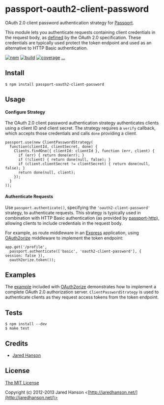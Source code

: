 # passport-oauth2-client-password

OAuth 2.0 client password authentication strategy for [Passport](https://github.com/jaredhanson/passport).

This module lets you authenticate requests containing client credentials in the
request body, as [defined](http://tools.ietf.org/html/draft-ietf-oauth-v2-27#section-2.3.1)
by the OAuth 2.0 specification.  These credentials are typically used protect
the token endpoint and used as an alternative to HTTP Basic authentication.

[![npm](https://img.shields.io/npm/v/passport-oauth2-client-password.svg)](https://www.npmjs.com/package/passport-oauth2-client-password)
[![build](https://img.shields.io/travis/jaredhanson/passport-oauth2-client-password.svg)](https://travis-ci.org/jaredhanson/passport-oauth2-client-password)
[![coverage](https://img.shields.io/coveralls/jaredhanson/passport-oauth2-client-password.svg)](https://coveralls.io/github/jaredhanson/passport-oauth2-client-password)
[...](https://github.com/jaredhanson/passport-oauth2-client-password/wiki/Status)

## Install

    $ npm install passport-oauth2-client-password

## Usage

#### Configure Strategy

The OAuth 2.0 client password authentication strategy authenticates clients
using a client ID and client secret.  The strategy requires a `verify` callback,
which accepts those credentials and calls `done` providing a client.

    passport.use(new ClientPasswordStrategy(
      function(clientId, clientSecret, done) {
        Clients.findOne({ clientId: clientId }, function (err, client) {
          if (err) { return done(err); }
          if (!client) { return done(null, false); }
          if (client.clientSecret != clientSecret) { return done(null, false); }
          return done(null, client);
        });
      }
    ));

#### Authenticate Requests

Use `passport.authenticate()`, specifying the `'oauth2-client-password'`
strategy, to authenticate requests.  This strategy is typically used in
combination with HTTP Basic authentication (as provided by [passport-http](https://github.com/jaredhanson/passport-http)),
allowing clients to include credentials in the request body.

For example, as route middleware in an [Express](http://expressjs.com/)
application, using [OAuth2orize](https://github.com/jaredhanson/oauth2orize)
middleware to implement the token endpoint:

    app.get('/profile', 
      passport.authenticate(['basic', 'oauth2-client-password'], { session: false }),
      oauth2orize.token());

## Examples

The [example](https://github.com/jaredhanson/oauth2orize/tree/master/examples/express2)
included with [OAuth2orize](https://github.com/jaredhanson/oauth2orize)
demonstrates how to implement a complete OAuth 2.0 authorization server.
`ClientPasswordStrategy` is used to authenticate clients as they request access
tokens from the token endpoint.

## Tests

    $ npm install --dev
    $ make test

## Credits

  - [Jared Hanson](http://github.com/jaredhanson)

## License

[The MIT License](http://opensource.org/licenses/MIT)

Copyright (c) 2012-2013 Jared Hanson <[http://jaredhanson.net/](http://jaredhanson.net/)>


